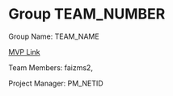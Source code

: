 # Group TEAM_NUMBER
Group Name: TEAM_NAME

[MVP Link](http://cs196.cs.illinois.edu)

Team Members: faizms2, 

Project Manager: PM_NETID
